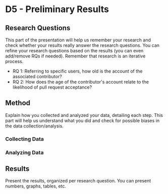 # D5 - Preliminary Results

## Research Questions
This part of the presentation will help us remember your research and check
whether your results really answer the research questions. You can refine your research questions based
on the results (you can even add/remove RQs if needed). Remember that research is an iterative process.
- RQ 1: Referring to specific users, how old is the account of the associated contributor?
- RQ 2: How does the age of the contributor's account relate to the likelihood of pull request acceptance?

## Method
Explain how you collected and analyzed your data, detailing each step. This part will help us
understand what you did and check for possible biases in the data collection/analysis.
### Collecting Data

### Analyzing Data

## Results
Present the results, organized per research question. You can present numbers, graphs, tables,
etc.
